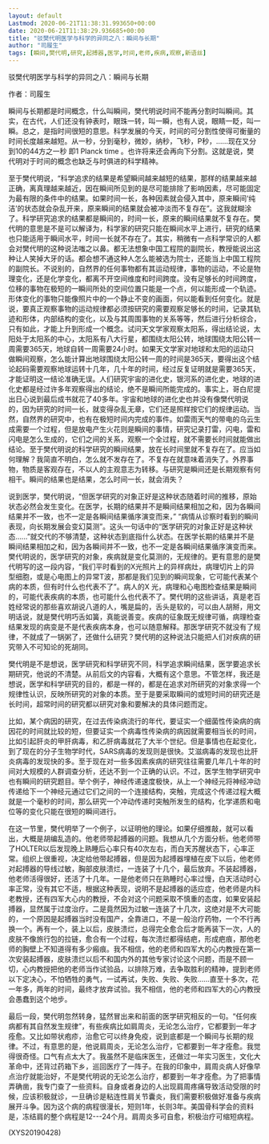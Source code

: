 ```yaml
---
layout: default
Lastmod: 2020-06-21T11:38:31.993650+00:00
date: 2020-06-21T11:38:29.936685+00:00
title: "驳樊代明医学与科学的异同之八：瞬间与长期"
author: "司履生"
tags: [瞬间,樊代明,研究,起搏器,医学,时间,老师,疾病,观察,新语丝]
---
```


驳樊代明医学与科学的异同之八：瞬间与长期

作者：司履生

瞬间与长期都是时间概念，什么叫瞬间，樊代明说时间不能再分割时叫瞬间。其实，在古代，人们还没有钟表时，眼珠一转，叫一瞬，也有人说，眼睛一眨，叫一瞬。总之，是指时间很短的意思。科学发展的今天，时间的可分割性使得可衡量的时间长度越来越短。从一秒，分到毫秒，微妙，纳秒，飞秒，P秒，……现在又分到10的44方之一秒 即1 Planck time 。也许将来还会再向下分割。这就是说，樊代明对于时间的概念也缺乏与时俱进的科学精神。

至于樊代明说，“科学追求的结果是希望瞬间越来越短的结果，那样的结果越来越正确，离真理越来越近，因在瞬间所见到的是尽可能排除了影响因素，尽可能固定为最有限的条件中的结果。如果时间一长，各种因素就会侵入其中，原来瞬间‘纯洁’的状态就会杂乱开来，原来瞬间的结果就会被冲淡而不复存在”。这我就糊涂了。科学研究追求的结果都是瞬间的，时间一长，原来的瞬间结果就不复存在。樊代明的意思是不是可以解译为，科学家的研究只能在瞬间水平上进行，研究的结果也只能适用于瞬间水平，时间一长就不存在了。其实，稍微有一点科学常识的人都会对樊代明的这种说法嗤之以鼻。都无法想象中国工程院的副院长，教授能说出这种让人笑掉大牙的话。都会想不通这种人怎么能被选为院士，还能当上中国工程院的副院长。不说别的，自然界的任何事物都有其运动规律，事物的运动，不论是物理变化，还是化学变化，都离不开空间维度和时间跨度。没有足够长的时间跨度，位移的事物在极短的一瞬间所处的空间位置只能是一个点，何以能形成一个轨迹。形体变化的事物只能像照片中的一个静止不变的画面，何以能看到任何变化。就是说，要真正观察事物的运动规律都必须按研究的需要观察足够长的时间，记录其轨迹和形体，内部结构的变化，以及与其周围事物的关系等等，然后进行分析综合，只有如此，才能上升到形成一个概念。试问天文学家观察太阳系，得出结论说，太阳处于太阳系的中心，太阳系有八大行星，都围绕太阳公转，地球围绕太阳公转一周需要365天，地球自转一周需要24小时。如果天文学家对地球和太阳的运动只做瞬间观察，怎么能计算出地球围绕太阳公转一周的时间是365天，要得出这个结论起码需要观察地球运转十几年，几十年的时间，经过反复证明就是需要365天，才能证明这一结论准确无误。人们研究宇宙的进化史，银河系的进化史，地球的进化史都是经过许多年观察得出的结论，绝不是瞬间所能完成的。事实上，哥白尼提出日心说到最后成书就花了40多年。宇宙和地球的进化史也并没有像樊代明说的，因为研究的时间一长，就变得杂乱无章，它们还是照样按它们的规律运动。当然，自然界的研究中，也有在极短时间内完成的事件。如雷雨天气的带电的乌云生成需要一个过程，但是放电产生火花则是瞬间的事情，研究记录打雷，闪电，雷和闪电是怎么生成的，它们之间的关系，观察一个全过程，就不需要长时间就能做出结论。至于樊代明说的科学研究的瞬间结果，放在长时间里就不复存在了。应当如何理解？我简直不明白，怎么就不发存在了。不复存在就意味着消失了。外界事物，物质是客观存在，不以人的主观意志为转移。与研究是瞬间还是长期观察有何相干。瞬间的结果也是结果，怎么时间一长，就会消失？

说到医学，樊代明说，“但医学研究的对象正好是这种状态随着时间的推移，原始状态必然会发生变化。在医学，长期的结果并不是瞬间结果相加之和，因为各瞬间结果并不一致，也不一定是各瞬间结果循序演变而来，” “病情从诊察时看到的瞬间表现，向长期发展会变幻莫测”。这头一句话中的“医学研究的对象正好是这种状态……”就交代的不够清楚，这种状态到底指什么状态。在医学长期的结果并不是瞬间结果相加之和，因为各瞬间并不一致，也不一定是各瞬间结果循序演变而来。樊代明说的，医学研究的对象，疾病就是变化莫测的，无规律的。更有意思的是樊代明写的这一段内容，“我们平时看到的X光照片上的异样病灶，病理切片上的异型细胞，或是心电图上的异常T波，那都是我们见到的瞬间现象，它可能代表某个病的本质，但有时什么也代表不了”。病人的X 光，病理和心电图检查结果是瞬间的，可能代表疾病的本质，也可能什么也代表不了。樊代明的这些讲话，真是老百姓经常说的那些喜欢胡说八道的人，嘴是扁的，舌头是软的，可以由人胡掰，用文明话说，就是樊代明巧舌如簧，真能说善变。疾病的征象既无规律可循，病理检查结果发现的病变是不是代表疾病本身，也可以随意解释。那医学研究不就没有了规律，不就成了一锅粥了，还做什么研究？樊代明的这种说法只能把人们对疾病的研究带入不可知论的死胡同。

樊代明是不是想说，医学研究和科学研究不同，科学追求瞬间结果，医学要追求长期研究，他说的不清楚。从前后文的内容看，大概有这个意思。不管怎样，我还是想说，医学和科学研究的目的，都是一样的，都是在追求对所研究的对象求得一个规律性认识，反映所研究的对象的本质。至于是要采取瞬间的或短时间的研究还是长时间，超常时间的研究都以研究对象和要解决的具体问题而定。

比如，某个病因的研究，在过去传染病流行的年代，要证实一个细菌性传染病的病因花的时间就比较的短，但要证实一个病毒性传染病的病因就需要相当长的时间，比如引起肝炎的甲肝病毒，和乙肝病毒就花了大半个世纪。但是事情也在起变化，到了现在的分子生物学时代，SARS病毒的发现则是很快。艾滋病毒的发现也比肝炎病毒的发现快的多。至于现在对一些多因素疾病的研究往往需要几年几十年的时间对大规模的人群调查分析，还达不到一个正确的认识。不过，医学生物学研究中也有瞬间的研究题目。举个例子，神经传递速度极快，从上一个神经元将神经冲动传递给下一个神经元通过它们之间的一个连接结构，突触，完成这个传递过程大概就是一个毫秒的时间，那么研究一个冲动传递时突触所发生的结构，化学递质和电位等的变化只能在很短的瞬间进行。

在这一节里，樊代明举了一个例子，以证明他的理论。如果仔细推敲，就可以看出，大概是胡编乱造的。他老师带起搏器的问题。我想从几个方面分析。他老师带了HOLTER以后发现晚上熟睡后心率只有40次左右，而白天苏醒状态下，心率正常。组织上很重视，决定给他带起搏器，但是因为起搏器埋植在皮下以后，他老师对起搏器的导线过敏，胸部皮肤溃烂，一连装了十几个，最后放弃。不装起搏器，他老师活得很好，还活了十几年。一是他老师只在熟睡时心率过慢，白天活动时心率正常，没有其它不适，根据这种表现，说明不是起搏器的适应症，他老师是内科老教授，还有四军大心内的教授，不会对这个问题采取不慎重的态度，如果安装起搏器，显然属于过度治疗。二是竟然因为过敏一连装了十几次，这绝对是不大可能的，一个原因是起搏器当时没有国产，全靠进口，不是一般治疗药物，一个不行再换一个。再有一个，装上以后，皮肤溃烂，总得完全愈合后才能再装下一次，人的皮肤不像旅行包的拉链，愈合有一个过程，每次溃烂都得结疤，形成疤痕，那他老师的胸壁上不知道得有多少瘢痕。我不相信，他的老师和四军大的心内教授在第一次安装起搏器，皮肤溃烂以后不和国内外的其他专家讨论这个问题，而是不顾一切，心内教授把他的老师当作试验品，以排除万难，去争取胜利的精神，提到老师以下定决心，不怕牺牲的勇气，一试再试，失败、失败、失败……直至十多次，花一年多，两年的时间，最终才放弃试验。我不相信，他的老师和四军大的心内教授会愚蠢到这个地步。

最后一段，樊代明忽然转身，猛然冒出来和前面的医学研究相反的一句。“任何疾病都有其自然发生规律”，有些疾病比如肩周炎，无论怎么治疗，它都要到一年才痊愈。又比如带状疱疹，治愈它可以终身免疫，说到底都是一个瞬间与长期的规律。不过，有意思的是，他说肩周炎，无论怎么治疗，它都要到一年才痊愈。我觉得很奇怪。口气有点太大了。我虽然不是临床医生，还做过一年实习医生，文化大革命中，还背过药箱下乡，巡回医疗了一阵子。在我的印象中，肩周炎病人好像早点治疗就能治好，不是樊代明说的无论怎么治疗，都要到一年才痊愈。为了把事情弄确凿，我专门查了一些资料。自身或者身边的人出现肩周疼痛导致活动受限的时候，应该积极就诊，一旦确诊是粘连性肩关节囊炎，我们需要积极做好准备与疾病展开斗争。因为这个病的病程很漫长，短则1年，长则3年。美国骨科学会的资料是，冻结肩的整个病程是12---24个月。肩周炎多可自愈，积极治疗可缩短病程。

(XYS20190428)

